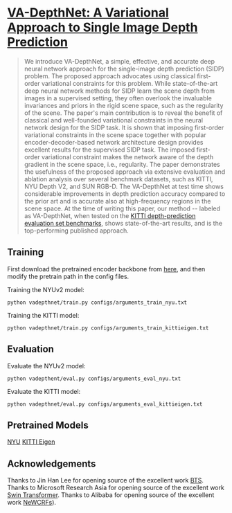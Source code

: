 # [VA-DepthNet: A Variational Approach to Single Image Depth Prediction](https://openreview.net/forum?id=xjxUjHa_Wpa) 
>We introduce VA-DepthNet, a simple, effective, and accurate deep neural network approach for the single-image depth prediction (SIDP) problem. The proposed approach advocates using classical first-order variational constraints for this problem. While state-of-the-art deep neural network methods for SIDP learn the scene depth from images in a supervised setting, they often overlook the invaluable invariances and priors in the rigid scene space, such as the regularity of the scene. The paper's main contribution is to reveal the benefit of classical and well-founded variational constraints in the neural network design for the SIDP task. It is shown that imposing first-order variational constraints in the scene space together with popular encoder-decoder-based network architecture design provides excellent results for the supervised SIDP task. The imposed first-order variational constraint makes the network aware of the depth gradient in the scene space, i.e., regularity. The paper demonstrates the usefulness of the proposed approach via extensive evaluation and ablation analysis over several benchmark datasets, such as KITTI, NYU Depth V2, and SUN RGB-D. The VA-DepthNet at test time shows considerable improvements in depth prediction accuracy compared to the prior art and is accurate also at high-frequency regions in the scene space. At the time of writing this paper, our method -- labeled as VA-DepthNet, when tested on the [KITTI depth-prediction evaluation set benchmarks](https://www.cvlibs.net/datasets/kitti/eval_depth.php?benchmark=depth_prediction), shows state-of-the-art results, and is the top-performing published approach. 


## Training
First download the pretrained encoder backbone from [here](https://github.com/microsoft/Swin-Transformer), and then modify the pretrain path in the config files.

Training the NYUv2 model:
```
python vadepthnet/train.py configs/arguments_train_nyu.txt
```

Training the KITTI model:
```
python vadepthnet/train.py configs/arguments_train_kittieigen.txt
```


## Evaluation
Evaluate the NYUv2 model:
```
python vadepthent/eval.py configs/arguments_eval_nyu.txt
```

Evaluate the KITTI model:
```
python vadepthnet/eval.py configs/arguments_eval_kittieigen.txt
```

## Pretrained Models
[NYU](https://drive.google.com/file/d/1gQQ_9awBhElHTlsVxgbfuy2540ZjlZWq/view?usp=sharing)
[KITTI Eigen](https://drive.google.com/file/d/1AYkBW8iJW36HbG0nBK_Pi477YIrQ711l/view?usp=sharing)

## Acknowledgements
Thanks to Jin Han Lee for opening source of the excellent work [BTS](https://github.com/cleinc/bts).
Thanks to Microsoft Research Asia for opening source of the excellent work [Swin Transformer](https://github.com/microsoft/Swin-Transformer).
Thanks to Alibaba for opening source of the excellent work [NeWCRFs](https://github.com/aliyun/NeWCRFs)).
